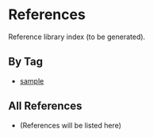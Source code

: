 # References

Reference library index (to be generated).

## By Tag

- [sample](tags/sample.md)

## All References

- (References will be listed here)
